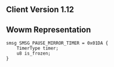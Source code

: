 ## Client Version 1.12

## Wowm Representation
```rust,ignore
smsg SMSG_PAUSE_MIRROR_TIMER = 0x01DA {
    TimerType timer;    
    u8 is_frozen;    
}

```
